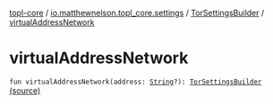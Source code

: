 [topl-core](../../index.md) / [io.matthewnelson.topl_core.settings](../index.md) / [TorSettingsBuilder](index.md) / [virtualAddressNetwork](./virtual-address-network.md)

# virtualAddressNetwork

`fun virtualAddressNetwork(address: `[`String`](https://kotlinlang.org/api/latest/jvm/stdlib/kotlin/-string/index.html)`?): `[`TorSettingsBuilder`](index.md) [(source)](https://github.com/05nelsonm/TorOnionProxyLibrary-Android/blob/master/topl-core/src/main/java/io/matthewnelson/topl_core/settings/TorSettingsBuilder.kt#L638)